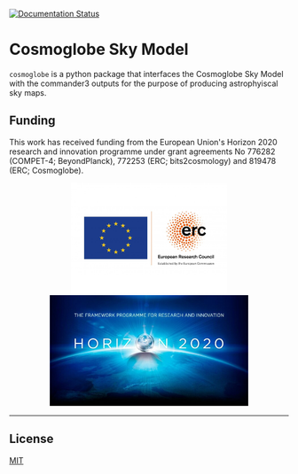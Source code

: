 [![Documentation Status](https://readthedocs.org/projects/cosmoglobe/badge/?version=latest)](https://cosmoglobe.readthedocs.io/en/latest/?badge=latest)


# Cosmoglobe Sky Model
`cosmoglobe` is a python package that interfaces the Cosmoglobe Sky Model with the commander3 outputs for the purpose of producing astrophyiscal sky maps.
## Funding

This work has received funding from the European Union's Horizon 2020 research and innovation programme under grant agreements No 776282 (COMPET-4; BeyondPlanck), 772253 (ERC; bits2cosmology) and 819478 (ERC; Cosmoglobe).

<p align="center">
    <img src="./logo/LOGO_ERC-FLAG_EU_.jpg" height="200">
    <img src="./logo/horizon2020_logo.jpg" height="200">
</p>

---

## License
[MIT](https://choosealicense.com/licenses/mit/)

